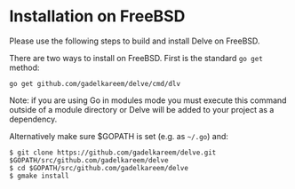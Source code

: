 # Installation on FreeBSD

Please use the following steps to build and install Delve on FreeBSD.

There are two ways to install on FreeBSD. First is the standard `go get` method:

```
go get github.com/gadelkareem/delve/cmd/dlv
```

Note: if you are using Go in modules mode you must execute this command outside of a module directory or Delve will be added to your project as a dependency.

Alternatively make sure $GOPATH is set (e.g. as `~/.go`) and:

```
$ git clone https://github.com/gadelkareem/delve.git $GOPATH/src/github.com/gadelkareem/delve
$ cd $GOPATH/src/github.com/gadelkareem/delve
$ gmake install
```

